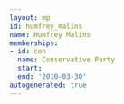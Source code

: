 ```yaml
---
layout: mp
id: humfrey_malins
name: Humfrey Malins
memberships:
- id: con
  name: Conservative Party
  start: 
  end: '2010-03-30'
autogenerated: true
---
```

